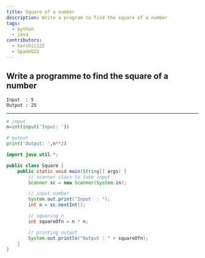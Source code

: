 ```yaml
---
title: Square of a number
description: Write a program to find the square of a number
tags:
  - python
  - java
contributors:
  - harshi1122
  - SpadeQ22
---
```


## Write a programme to find the square of a number

```
Input  : 5
Output : 25
```

---

<CodeBlock>

```python
# input
n=int(input('Input: '))

# output
print('Output: ',n**2)
```

```java
import java.util.*;

public class Square {
    public static void main(String[] args) {
        // scanner class to take input
        Scanner sc = new Scanner(System.in);

        // input number
        System.out.print("Input  : ");
        int n = sc.nextInt();

        // squaring n
        int squareOfn = n * n;

        // printing output
        System.out.println("Output : " + squareOfn);
    }
}
```

</CodeBlock>
